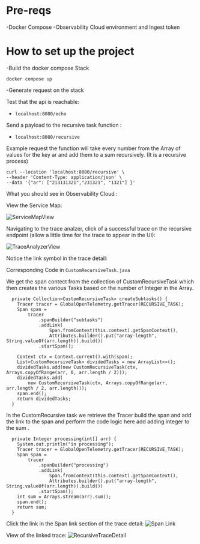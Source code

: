 # Pre-reqs 

-Docker Compose
-Observability Cloud environment and Ingest token

# How to set up the project

-Build the docker compose Stack 

```docker compose up``` 

-Generate request on the stack 

Test that the api is reachable:

- ```localhost:8080/echo```

Send a payload to the recursive task function :

- ```localhost:8080/recursive```

Example request the function will take every number from the Array of values for the key ar and add them to a sum recursively. (It is a recursive process)

``` 
curl --location 'localhost:8080/recursive' \
--header 'Content-Type: application/json' \
--data '{"ar": ["213131321","231321", "1321"] }' 
```

What you should see in Observability Cloud : 

View the Service Map:

![ServiceMapView](https://raw.githubusercontent.com/IsmaelKP2/DemoSpanLinking/main/img/ServiceMapView.png)

Navigating to the trace analzer, click of a successful trace on the recursive endpoint (allow a little time for the trace to appear in the UI):

![TraceAnalyzerView](https://raw.githubusercontent.com/IsmaelKP2/DemoSpanLinking/main/img/TraceAnalyzerView.png)


Notice the link symbol in the trace detail:

Corresponding Code in ```CustomRecursiveTask.java```

We get the span contect from the collection of CustomRecursiveTask which then creates the various Tasks based on the number of Integer in the Array. 
```
  private Collection<CustomRecursiveTask> createSubtasks() {
    Tracer tracer = GlobalOpenTelemetry.getTracer(RECURSIVE_TASK);
    Span span =
        tracer
            .spanBuilder("subtasks")
            .addLink(
                Span.fromContext(this.context).getSpanContext(),
                Attributes.builder().put("array-length", String.valueOf(arr.length)).build())
            .startSpan();

    Context ctx = Context.current().with(span);
    List<CustomRecursiveTask> dividedTasks = new ArrayList<>();
    dividedTasks.add(new CustomRecursiveTask(ctx, Arrays.copyOfRange(arr, 0, arr.length / 2)));
    dividedTasks.add(
        new CustomRecursiveTask(ctx, Arrays.copyOfRange(arr, arr.length / 2, arr.length)));
    span.end();
    return dividedTasks;
  }
  ```

In the CustomRecursive task we retrieve the Tracer build the span and add the link to the span and perform the code logic here add adding integer to the sum . 

```
  private Integer processing(int[] arr) {
    System.out.println("in processing");
    Tracer tracer = GlobalOpenTelemetry.getTracer(RECURSIVE_TASK);
    Span span =
        tracer
            .spanBuilder("processing")
            .addLink(
                Span.fromContext(this.context).getSpanContext(),
                Attributes.builder().put("array-length", String.valueOf(arr.length)).build())
            .startSpan(); 
    int sum = Arrays.stream(arr).sum();
    span.end();
    return sum;
  }
```

Click the link in the Span link section of the trace detail:
![Span Link](https://raw.githubusercontent.com/IsmaelKP2/DemoSpanLinking/main/img/SpanLink.png)

View of the linked trace:
![RecursiveTraceDetail](https://raw.githubusercontent.com/IsmaelKP2/DemoSpanLinking/main/img/RecursiveTraceDetail.png)



